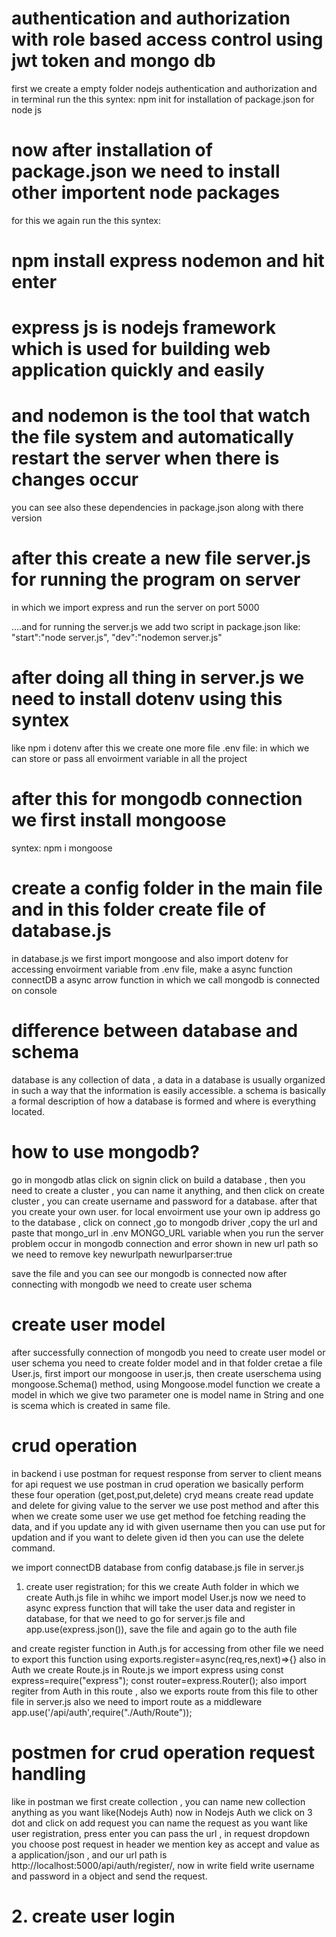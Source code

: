 # authentication and authorization with role based access control using jwt token and mongo db

first we create a empty folder nodejs authentication and authorization and in terminal run the this syntex:
npm init for installation of package.json for node js

# now after installation of package.json we need to install other importent node packages

for this we again run the this syntex:

# npm install express nodemon and hit enter

# express js is nodejs framework which is used for building web application quickly and easily

# and nodemon is the tool that watch the file system and automatically restart the server when there is changes occur

you can see also these dependencies in package.json along with there version

# after this create a new file server.js for running the program on server

in which we import express and run the server on port 5000

....and for running the server.js we add two script in package.json like:
"start":"node server.js",
"dev":"nodemon server.js"

# after doing all thing in server.js we need to install dotenv using this syntex

like npm i dotenv
after this we create one more file .env file:
in which we can store or pass all envoirment variable in all the project

# after this for mongodb connection we first install mongoose

syntex:
npm i mongoose

# create a config folder in the main file and in this folder create file of database.js

in database.js we first import mongoose and also import dotenv for accessing envoirment variable from .env file,
make a async function connectDB a async arrow function in which we call mongodb is connected on console

# difference between database and schema

database is any collection of data , a data in a database is usually organized in such a way that the information is easily accessible.
a schema is basically a formal description of how a database is formed and where is everything located.

# how to use mongodb?

go in mongodb atlas click on signin click on build a database , then you need to create a cluster ,
you can name it anything, and then click on create cluster , you can create username and password for a database.
after that you create your own user.
for local envoirment use your own ip address
go to the database , click on connect ,go to mongodb driver ,copy the url and paste that mongo_url in .env MONGO_URL variable
when you run the server problem occur in mongodb connection and error shown in new url path so we need to remove key newurlpath
newurlparser:true

save the file and you can see our mongodb is connected
now after connecting with mongodb we need to create user schema

# create user model

after successfully connection of mongodb you need to create user model or user schema
you need to create folder model and in that folder cretae a file User.js, first import our mongoose in user.js,
then create userschema using mongoose.Schema() method,
using Mongoose.model function we create a model in which we give two parameter one is model name in String and one is scema which is created in same file.

# crud operation

in backend i use postman for request response from server to client means for api request we use postman
in crud operation we basically perform these four operation (get,post,put,delete) cryd means create read update and delete
for giving value to the server we use post method and after this when we create some user
we use get method foe fetching reading the data, and if you update any id with given username then you can use put for updation and if you want to delete given id then you can use the delete command.

we import connectDB database from config database.js file in server.js

1. create user registration;
   for this we create Auth folder in which we create Auth.js file in whihc we import model User.js
   now we need to async express function that will take the user data and register in database, for that we need to go for server.js file and app.use(express.json()), save the file and again go to the auth file

and create register function in Auth.js
for accessing from other file we need to export this function using exports.register=async(req,res,next)=>{}
also in Auth we create Route.js
in Route.js
we import express
using
const express=require("express");
const router=express.Router();
also import regiter from Auth in this route , also we exports route from this file to other file
in server.js also we need to import route as a middleware
app.use('/api/auth',require("./Auth/Route"));

# postmen for crud operation request handling

like in postman we first create collection , you can name new collection anything as you want like(Nodejs Auth)
now in Nodejs Auth we click on 3 dot and click on add request
you can name the request as you want like user registration, press enter you can pass the url , in request dropdown you choose post request
in header we mention key as accept and value as a application/json ,
and our url path is http://localhost:5000/api/auth/register/, now in write field write username and password in a object and send the request.

# 2. create user login
